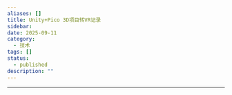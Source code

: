 ```yaml
---
aliases: []
title: Unity+Pico 3D项目转VR记录
sidebar:
date: 2025-09-11
category:
  - 技术
tags: []
status:
  - published
description: ""
---
```


---
